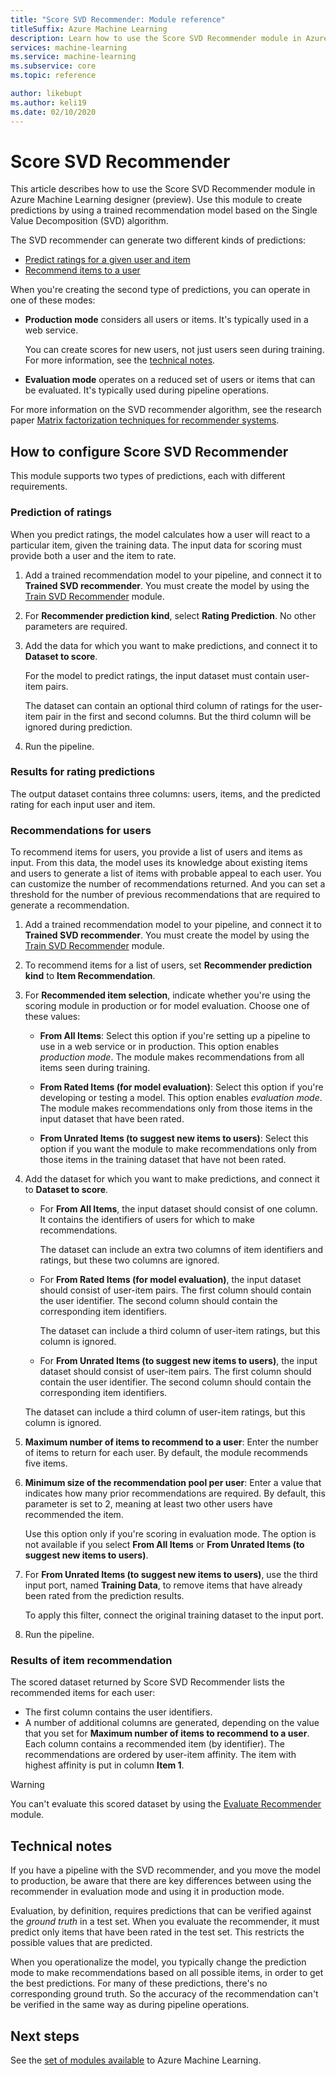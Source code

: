 ```yaml
---
title: "Score SVD Recommender: Module reference"
titleSuffix: Azure Machine Learning
description: Learn how to use the Score SVD Recommender module in Azure Machine Learning to score recommendation predictions for a dataset.
services: machine-learning
ms.service: machine-learning
ms.subservice: core
ms.topic: reference

author: likebupt
ms.author: keli19
ms.date: 02/10/2020
---
```

# Score SVD Recommender

This article describes how to use the Score SVD Recommender module in Azure Machine Learning designer (preview). Use this module to create predictions by using a trained recommendation model based on the Single Value Decomposition (SVD) algorithm.

The SVD recommender can generate two different kinds of predictions:

- [Predict ratings for a given user and item](#prediction-of-ratings)
- [Recommend items to a user](#recommendations-for-users)

When you're creating the second type of predictions, you can operate in one of these modes:

- **Production mode** considers all users or items. It's typically used in a web service.

  You can create scores for new users, not just users seen during training. For more information, see the [technical notes](#technical-notes). 

- **Evaluation mode** operates on a reduced set of users or items that can be evaluated. It's typically used during pipeline operations.

For more information on the SVD recommender algorithm, see the research paper [Matrix factorization techniques for recommender systems](https://datajobs.com/data-science-repo/Recommender-Systems-[Netflix].pdf).

## How to configure Score SVD Recommender

This module supports two types of predictions, each with different requirements. 

###  Prediction of ratings

When you predict ratings, the model calculates how a user will react to a particular item, given the training data. The input data for scoring must provide both a user and the item to rate.

1. Add a trained recommendation model to your pipeline, and connect it to **Trained SVD recommender**. You must create the model by using the [Train SVD Recommender](train-SVD-recommender.md) module.

2. For **Recommender prediction kind**, select **Rating Prediction**. No other parameters are required.

3. Add the data for which you want to make predictions, and connect it to **Dataset to score**.

   For the model to predict ratings, the input dataset must contain user-item pairs.

   The dataset can contain an optional third column of ratings for the user-item pair in the first and second columns. But the third column will be ignored during prediction.

4. Run the pipeline.

### Results for rating predictions 

The output dataset contains three columns: users, items, and the predicted rating for each input user and item.

###  Recommendations for users 

To recommend items for users, you provide a list of users and items as input. From this data, the model uses its knowledge about existing items and users to generate a list of items with probable appeal to each user. You can customize the number of recommendations returned. And you can set a threshold for the number of previous recommendations that are required to generate a recommendation.

1. Add a trained recommendation model to your pipeline, and connect it to **Trained SVD recommender**.  You must create the model by using the [Train SVD Recommender](train-svd-recommender.md) module.

2. To recommend items for a list of users, set **Recommender prediction kind** to **Item Recommendation**.

3. For **Recommended item selection**, indicate whether you're using the scoring module in production or for model evaluation. Choose one of these values:

    - **From All Items**: Select this option if you're setting up a pipeline to use in a web service or in production.  This option enables *production mode*. The module makes recommendations from all items seen during training.

    - **From Rated Items (for model evaluation)**: Select this option if you're developing or testing a model. This option enables *evaluation mode*. The module makes recommendations only from those items in the input dataset that have been rated.
    
    - **From Unrated Items (to suggest new items to users)**: Select this option if you want the module to make recommendations only from those items in the training dataset that have not been rated. 

4. Add the dataset for which you want to make predictions, and connect it to **Dataset to score**.

    - For **From All Items**, the input dataset should consist of one column. It contains the identifiers of users for which to make recommendations.

      The dataset can include an extra two columns of item identifiers and ratings, but these two columns are ignored. 

    - For **From Rated Items (for model evaluation)**, the input dataset should consist of user-item pairs. The first column should contain the user identifier. The second column should contain the corresponding item identifiers.

      The dataset can include a third column of user-item ratings, but this column is ignored.

    - For **From Unrated Items (to suggest new items to users)**, the input dataset should consist of user-item pairs. The first column should contain the user identifier. The second column should contain the corresponding item identifiers.

     The dataset can include a third column of user-item ratings, but this column is ignored.

5. **Maximum number of items to recommend to a user**: Enter the number of items to return for each user. By default, the module recommends five items.

6. **Minimum size of the recommendation pool per user**: Enter a value that indicates how many prior recommendations are required. By default, this parameter is set to 2, meaning at least two other users have recommended the item.

   Use this option only if you're scoring in evaluation mode. The option is not available if you select **From All Items** or **From Unrated Items (to suggest new items to users)**.

7.  For **From Unrated Items (to suggest new items to users)**, use the third input port, named **Training Data**, to remove items that have already been rated from the prediction results.

    To apply this filter, connect the original training dataset to the input port.

8. Run the pipeline.

### Results of item recommendation

The scored dataset returned by Score SVD Recommender lists the recommended items for each user:

- The first column contains the user identifiers.
- A number of additional columns are generated, depending on the value that you set for **Maximum number of items to recommend to a user**. Each column contains a recommended item (by identifier). The recommendations are ordered by user-item affinity. The item with highest affinity is put in column **Item 1**.

> [!WARNING]
> You can't evaluate this scored dataset by using the [Evaluate Recommender](evaluate-recommender.md) module.


##  Technical notes

If you have a pipeline with the SVD recommender, and you move the model to production, be aware that there are key differences between using the recommender in evaluation mode and using it in production mode.

Evaluation, by definition, requires predictions that can be verified against the *ground truth* in a test set. When you evaluate the recommender, it must predict only items that have been rated in the test set. This restricts the possible values that are predicted.

When you operationalize the model, you typically change the prediction mode to make recommendations based on all possible items, in order to get the best predictions. For many of these predictions, there's no corresponding ground truth. So the accuracy of the recommendation can't be verified in the same way as during pipeline operations.


## Next steps

See the [set of modules available](module-reference.md) to Azure Machine Learning. 

